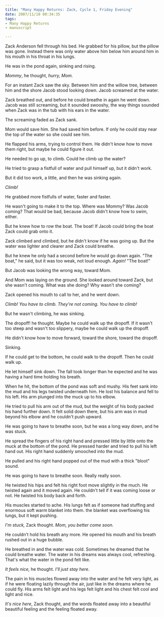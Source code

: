 ```yaml
--- 
title: "Many Happy Returns: Zack, Cycle 1, Friday Evening"
date: 2007/11/10 00:34:35
tags: 
- Many Happy Returns
- manuscript

---
```


Zack Anderson fell through his bed.  He grabbed for his pillow, but the pillow was gone.  Instead there was only water above him below him around him in his mouth in his throat in his lungs.

He was in the pond again, sinking and rising.

<em>Mommy</em>, he thought, <em>hurry, Mom.</em>

For an instant Zack saw the sky.  Between him and the willow tree, between him and the shore Jacob stood looking down.  Jacob screamed at the water.

Zack breathed out, and before he could breathe in again he went down.  Jacob was still screaming, but it sounded swooshy, the way things sounded when Zack was in the tub with his ears in the water.

The screaming faded as Zack sank.

Mom would save him.  She had saved him before.  If only he could stay near the top of the water so she could see him.

He flapped his arms, trying to control them.  He didn't know how to move them right, but maybe he could figure it out.

He needed to go up, to climb.  Could he climb up the water?

He tried to grasp a fistfull of water and pull himself up, but it didn't work.

But it did too work, a little, and then he was sinking again.

<em>Climb!</em>

He grabbed more fistfulls of water, faster and faster.

He wasn't going to make it to the top.  Where was Mommy?  Was Jacob coming?  That would be bad, because Jacob didn't know how to swim, either.

But he knew how to row the boat.  The boat!  If Jacob could bring the boat Zack could grab onto it.

Zack climbed and climbed, but he didn't know if he was going up.  But the water was lighter and clearer and Zack could breathe.

But he knew he only had a second before he would go down again.  "The boat," he said, but it was too weak, not loud enough.  <em>Again!</em>  "The boat!"

But Jacob was looking the wrong way, toward Mom.

And Mom was laying on the ground.  She looked around toward Zack, but she wasn't coming.  What was she doing?  Why wasn't she coming?

Zack opened his mouth to call to her, and he went down.

<em>Climb!  You have to climb.  They're not coming.  You have to climb!</em>

But he wasn't climbing, he was sinking.

The dropoff! he thought.  Maybe he could walk up the dropoff.  If it wasn't too steep and wasn't too slippery, maybe he could walk up the dropoff.

He didn't know how to move forward, toward the shore, toward the dropoff.

Sinking.

If he could get to the bottom, he could walk to the dropoff.  Then he could walk up.

He let himself sink down.  The fall took longer than he expected and he was having a hard time holding his breath.

When he hit, the bottom of the pond was soft and mushy.  His feet sank into the mud and his legs twisted underneath him.  He lost his balance and fell to his left.  His arm plunged into the muck up to his elbow.

He tried to pull his arm out of the mud, but the weight of his body packed his hand further down.  It felt solid down there, but his arm was in mud beyond his elbow and he couldn't push upward.

He was going to have to breathe soon, but he was a long way down, and he was stuck.

He spread the fingers of his right hand and pressed little by little onto the muck at the bottom of the pond.  He pressed harder and tried to pull his left hand out.  His right hand suddenly smooched into the mud.

He pulled and his right hand popped out of the mud with a thick "bloot" sound.

He was going to have to breathe soon.  Really really soon.

He twisted his hips and felt his right foot move slightly in the much.  He twisted again and it moved again.  He couldn't tell if it was coming loose or not.  He twisted his body back and forth.

His muscles started to ache.  His lungs felt as if someone had stuffing and enormous soft warm blanket into them.  the blanket was overflowing his lungs, but it kept pushing.

<em>I'm stuck,</em> Zack thought.  <em>Mom, you better come soon.</em>

He couldn't hold his breath any more.  He opened his mouth and his breath rushed out in a huge bubble.

He breathed in and the water was cold.  Sometimes he dreamed that he could breathe water.  The water in his dreams was always cool, refreshing.  That's what the water in the pond felt like.

<em>It feels nice,</em> he thought.  <em>I'll just stay here.</em>

The pain in his muscles flowed away into the water and he felt very light, as if he were floating lazily through the air, just like in the dreams where he could fly.  His arms felt light and his legs felt light and his chest felt cool and light and nice.

<em>It's nice here</em>, Zack thought, and the words floated away into a beautiful beautiful feeling and the feeling floated away.
